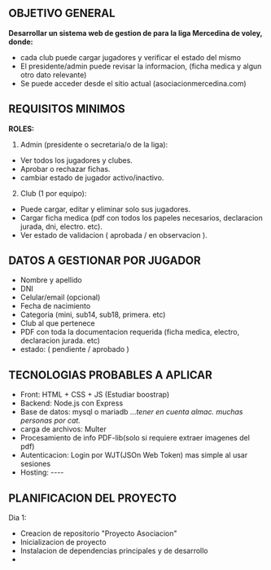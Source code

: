 ## OBJETIVO GENERAL

**Desarrollar un sistema web de gestion de  para la liga Mercedina de voley, donde:**

- cada club puede cargar jugadores y verificar el estado del mismo 
- El presidente/admin puede revisar la informacion, (ficha medica y algun otro dato relevante)
- Se puede acceder desde el sitio actual (asociacionmercedina.com)

## REQUISITOS MINIMOS

**ROLES:**

1. Admin (presidente o secretaria/o de la liga):
- Ver todos los jugadores y clubes.
- Aprobar o rechazar fichas.
- cambiar estado de jugador activo/inactivo. 

2. Club (1 por equipo):
- Puede cargar, editar y eliminar solo sus jugadores.
- Cargar ficha medica (pdf con todos los papeles necesarios, declaracion jurada, dni, electro. etc).
- Ver estado de validacion ( aprobada / en observacion ).

## DATOS A GESTIONAR POR JUGADOR
- Nombre y apellido 
- DNI 
- Celular/email (opcional)
- Fecha de nacimiento 
- Categoria (mini, sub14, sub18, primera. etc)
- Club al que pertenece
- PDF con toda la documentacion requerida (ficha medica, electro, declaracion jurada. etc)
- estado: ( pendiente / aprobado )

## TECNOLOGIAS PROBABLES A APLICAR
- Front: HTML + CSS + JS (Estudiar boostrap)
- Backend: Node.js con Express
- Base de datos: mysql o mariadb ...*tener en cuenta almac. muchas personas por cat.* 
- carga de archivos: Multer
- Procesamiento de info PDF-lib(solo si requiere extraer imagenes del pdf)
- Autenticacion: Login por WJT(JSOn Web Token) mas simple al usar sesiones
- Hosting: ----
## PLANIFICACION DEL PROYECTO ##
Dia 1:
- Creacion de repositorio "Proyecto Asociacion" 
- Inicializacion de proyecto
- Instalacion de dependencias principales y de desarrollo
- 
